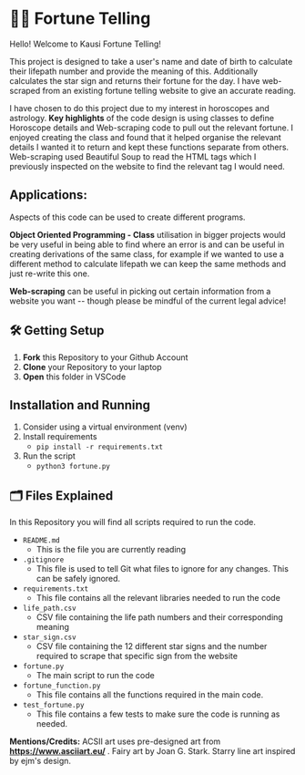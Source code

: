 # 🧑‍💻 Fortune Telling

Hello! Welcome to Kausi Fortune Telling!

This project is designed to take a user's name and date of birth to calculate their lifepath number and provide the meaning of this. Additionally calculates the star sign and returns their fortune for the day. I have web-scraped from an existing fortune telling website to give an accurate reading.

I have chosen to do this project due to my interest in horoscopes and astrology. **Key highlights** of the code design is using classes to define Horoscope details and Web-scraping code to pull out the relevant fortune. I enjoyed creating the class and found that it helped organise the relevant details I wanted it to return and kept these functions separate from others. Web-scraping used Beautiful Soup to read the HTML tags which I previously inspected on the website to find the relevant tag I would need.

## Applications:

Aspects of this code can be used to create different programs.

**Object Oriented Programming - Class** utilisation in bigger projects would be very useful in being able to find where an error is and can be useful in creating derivations of the same class, for example if we wanted to use a different method to calculate lifepath we can keep the same methods and just re-write this one.

**Web-scraping** can be useful in picking out certain information from a website you want -- though please be mindful of the current legal advice!

## 🛠️ Getting Setup

1. **Fork** this Repository to your Github Account
2. **Clone** your Repository to your laptop
3. **Open** this folder in VSCode

## Installation and Running

1. Consider using a virtual environment (venv)
2. Install requirements
   - `pip install -r requirements.txt`
3. Run the script
   - `python3 fortune.py`

## 🗂️ Files Explained

In this Repository you will find all scripts required to run the code.

- `README.md`
  - This is the file you are currently reading
- `.gitignore`
  - This file is used to tell Git what files to ignore for any changes. This can be safely ignored.
- `requirements.txt`
  - This file contains all the relevant libraries needed to run the code
- `life_path.csv`
  - CSV file containing the life path numbers and their corresponding meaning
- `star_sign.csv`
  - CSV file containing the 12 different star signs and the number required to scrape that specific sign from the website
- `fortune.py`
  - The main script to run the code
- `fortune_function.py`
  - This file contains all the functions required in the main code.
- `test_fortune.py`
  - This file contains a few tests to make sure the code is running as needed.

**Mentions/Credits:**
ACSII art uses pre-designed art from **https://www.asciiart.eu/** .
Fairy art by Joan G. Stark.
Starry line art inspired by ejm's design.
